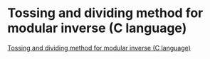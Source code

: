 # Tossing and dividing method for modular inverse (C language)
[Tossing and dividing method for modular inverse (C language)](https://aiwithcloud.com/2022/09/16/tossing_and_dividing_method_for_modular_inverse_c_language/)